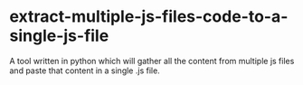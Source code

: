 # extract-multiple-js-files-code-to-a-single-js-file
A tool written in python which will gather all the content from multiple js files and paste that content in a single .js file.
